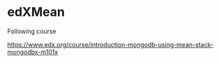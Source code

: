 # edXMean

Following course 

https://www.edx.org/course/introduction-mongodb-using-mean-stack-mongodbx-m101x
